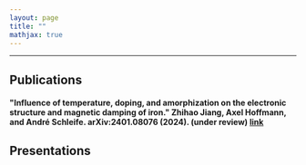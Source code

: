 ```yaml
---
layout: page
title: ""
mathjax: true
---
```


---
## Publications
#### "Influence of temperature, doping, and amorphization on the electronic structure and magnetic damping of iron." Zhihao Jiang, Axel Hoffmann, and André Schleife. arXiv:2401.08076 (2024). (under review) [link](https://arxiv.org/abs/2401.08076)

## Presentations
